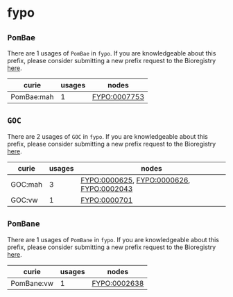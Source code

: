 # fypo

## `PomBae`

There are 1 usages of `PomBae` in `fypo`.
If you are knowledgeable about this prefix, please consider submitting a new prefix
request to the Bioregistry [here](https://github.com/biopragmatics/bioregistry/issues/new?assignees=cthoyt&labels=New%2CPrefix&template=new-prefix.yml&title=%5BResource%5D%3A%20PomBae).

| curie      |   usages | nodes                                                       |
|------------|----------|-------------------------------------------------------------|
| PomBae:mah |        1 | [FYPO:0007753](http://purl.obolibrary.org/obo/FYPO_0007753) |

## `GOC`

There are 2 usages of `GOC` in `fypo`.
If you are knowledgeable about this prefix, please consider submitting a new prefix
request to the Bioregistry [here](https://github.com/biopragmatics/bioregistry/issues/new?assignees=cthoyt&labels=New%2CPrefix&template=new-prefix.yml&title=%5BResource%5D%3A%20GOC).

| curie   |   usages | nodes                                                                                                                                                                                 |
|---------|----------|---------------------------------------------------------------------------------------------------------------------------------------------------------------------------------------|
| GOC:mah |        3 | [FYPO:0000625](http://purl.obolibrary.org/obo/FYPO_0000625), [FYPO:0000626](http://purl.obolibrary.org/obo/FYPO_0000626), [FYPO:0002043](http://purl.obolibrary.org/obo/FYPO_0002043) |
| GOC:vw  |        1 | [FYPO:0000701](http://purl.obolibrary.org/obo/FYPO_0000701)                                                                                                                           |

## `PomBane`

There are 1 usages of `PomBane` in `fypo`.
If you are knowledgeable about this prefix, please consider submitting a new prefix
request to the Bioregistry [here](https://github.com/biopragmatics/bioregistry/issues/new?assignees=cthoyt&labels=New%2CPrefix&template=new-prefix.yml&title=%5BResource%5D%3A%20PomBane).

| curie      |   usages | nodes                                                       |
|------------|----------|-------------------------------------------------------------|
| PomBane:vw |        1 | [FYPO:0002638](http://purl.obolibrary.org/obo/FYPO_0002638) |

